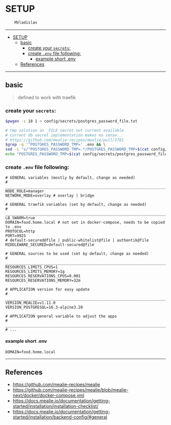 # SETUP

```sh
    MVladislav
```

---

- [SETUP](#setup)
  - [basic](#basic)
    - [create your `secrets`:](#create-your-secrets)
    - [create `.env` file following:](#create-env-file-following)
      - [example short .env](#example-short-env)
  - [References](#references)

---

## basic

> defined to work with traefik

### create your `secrets`:

```sh
$pwgen -s 18 1 > config/secrets/postgres_password_file.txt

# tmp solution as _FILE secret not current available
# current db secret implementation makes no sense...
# https://github.com/mealie-recipes/mealie/pull/3781
$grep -q '^POSTGRES_PASSWORD_TMP=' .env && \
sed -i "s/^POSTGRES_PASSWORD_TMP=.*/POSTGRES_PASSWORD_TMP=$(cat config/secrets/postgres_password_file.txt)/" .env || \
echo "POSTGRES_PASSWORD_TMP=$(cat config/secrets/postgres_password_file.txt)" >> .env
```

### create `.env` file following:

```env
# GENERAL variables (mostly by default, change as needed)
# ______________________________________________________________________________
NODE_ROLE=manager
NETWORK_MODE=overlay # overlay | bridge

# GENERAL traefik variables (set by default, change as needed)
# ______________________________________________________________________________
LB_SWARM=true
DOMAIN=food.home.local # not set in docker-compose, needs to be copied to .env
PROTOCOL=http
PORT=9925
# default-secured@file | public-whitelist@file | authentik@file
MIDDLEWARE_SECURED=default-secured@file

# GENERAL sources to be used (set by default, change as needed)
# ______________________________________________________________________________
RESOURCES_LIMITS_CPUS=1
RESOURCES_LIMITS_MEMORY=1g
RESOURCES_RESERVATIONS_CPUS=0.001
RESOURCES_RESERVATIONS_MEMORY=32m

# APPLICATION version for easy update
# ______________________________________________________________________________
VERSION_MEALIE=v1.11.0
VERSION_POSTGRESQL=16.3-alpine3.20

# APPLICATION general variable to adjust the apps
# ______________________________________________________________________________
# ...
```

#### example short .env

```env
DOMAIN=food.home.local
```

---

## References

- <https://github.com/mealie-recipes/mealie>
- <https://github.com/mealie-recipes/mealie/blob/mealie-next/docker/docker-compose.yml>
- <https://docs.mealie.io/documentation/getting-started/installation/installation-checklist/>
- <https://docs.mealie.io/documentation/getting-started/installation/backend-config/#general>
